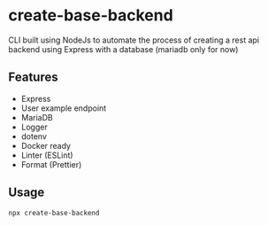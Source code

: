 # create-base-backend

CLI built using NodeJs to automate the process of creating a rest api backend using Express with a database (mariadb only for now)

## Features

- Express
- User example endpoint
- MariaDB
- Logger
- dotenv
- Docker ready
- Linter (ESLint)
- Format (Prettier)

## Usage

```shell
npx create-base-backend
```